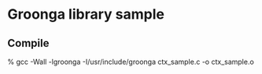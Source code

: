 # Groonga library sample
## Compile
   % gcc -Wall -lgroonga -I/usr/include/groonga ctx_sample.c -o ctx_sample.o

